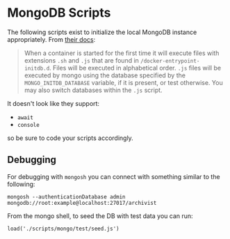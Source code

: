 # MongoDB Scripts

The following scripts exist to initialize the local MongoDB instance
appropriately. From [their docs](https://hub.docker.com/_/mongo):

> When a container is started for the first time it will execute files with
> extensions `.sh` and `.js` that are found in `/docker-entrypoint-initdb.d`.
> Files will be executed in alphabetical order. `.js` files will be executed by
> mongo using the database specified by the `MONGO_INITDB_DATABASE` variable,
> if it is present, or test otherwise. You may also switch databases within the
> `.js` script.

It doesn't look like they support:

- `await`
- `console`

so be sure to code your scripts accordingly.

## Debugging

For debugging with `mongosh` you can connect with something similar to the
following:

```
mongosh --authenticationDatabase admin mongodb://root:example@localhost:27017/archivist
```

From the mongo shell, to seed the DB with test data you can run:

```
load('./scripts/mongo/test/seed.js')
```

